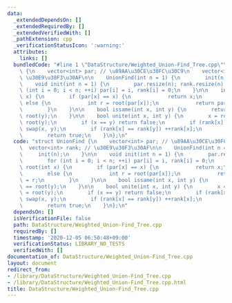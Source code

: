 ```yaml
---
data:
  _extendedDependsOn: []
  _extendedRequiredBy: []
  _extendedVerifiedWith: []
  _pathExtension: cpp
  _verificationStatusIcon: ':warning:'
  attributes:
    links: []
  bundledCode: "#line 1 \"DataStructure/Weighted_Union-Find_Tree.cpp\"\nstruct UnionFind\
    \ {\n    vector<int> par; // \u89AA\u30CE\u30FC\u30C9\n    vector<int> rank; //\
    \ \u30E9\u30F3\u30AF\n\n    UnionFind(int n = 1) {\n        init(n);\n    }\n\n\
    \    void init(int n = 1) {\n        par.resize(n); rank.resize(n);\n        for\
    \ (int i = 0; i < n; ++i) par[i] = i, rank[i] = 0;\n    }\n\n    int root(int\
    \ x) {\n        if (par[x] == x) {\n            return x;\n        }\n       \
    \ else {\n            int r = root(par[x]);\n            return par[x] = r;\n\
    \        }\n    }\n\n    bool issame(int x, int y) {\n        return root(x) ==\
    \ root(y);\n    }\n\n    bool unite(int x, int y) {\n        x = root(x); y =\
    \ root(y);\n        if (x == y) return false;\n        if (rank[x] < rank[y])\
    \ swap(x, y);\n        if (rank[x] == rank[y]) ++rank[x];\n        par[y] = x;\n\
    \        return true;\n    }\n};\n"
  code: "struct UnionFind {\n    vector<int> par; // \u89AA\u30CE\u30FC\u30C9\n  \
    \  vector<int> rank; // \u30E9\u30F3\u30AF\n\n    UnionFind(int n = 1) {\n   \
    \     init(n);\n    }\n\n    void init(int n = 1) {\n        par.resize(n); rank.resize(n);\n\
    \        for (int i = 0; i < n; ++i) par[i] = i, rank[i] = 0;\n    }\n\n    int\
    \ root(int x) {\n        if (par[x] == x) {\n            return x;\n        }\n\
    \        else {\n            int r = root(par[x]);\n            return par[x]\
    \ = r;\n        }\n    }\n\n    bool issame(int x, int y) {\n        return root(x)\
    \ == root(y);\n    }\n\n    bool unite(int x, int y) {\n        x = root(x); y\
    \ = root(y);\n        if (x == y) return false;\n        if (rank[x] < rank[y])\
    \ swap(x, y);\n        if (rank[x] == rank[y]) ++rank[x];\n        par[y] = x;\n\
    \        return true;\n    }\n};\n"
  dependsOn: []
  isVerificationFile: false
  path: DataStructure/Weighted_Union-Find_Tree.cpp
  requiredBy: []
  timestamp: '2020-12-05 06:50:48+09:00'
  verificationStatus: LIBRARY_NO_TESTS
  verifiedWith: []
documentation_of: DataStructure/Weighted_Union-Find_Tree.cpp
layout: document
redirect_from:
- /library/DataStructure/Weighted_Union-Find_Tree.cpp
- /library/DataStructure/Weighted_Union-Find_Tree.cpp.html
title: DataStructure/Weighted_Union-Find_Tree.cpp
---
```

